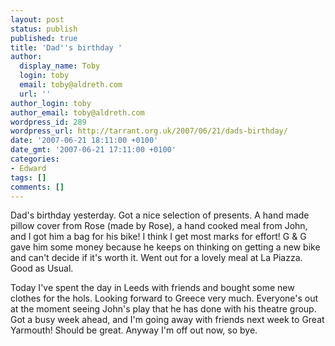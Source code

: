 ```yaml
---
layout: post
status: publish
published: true
title: 'Dad''s birthday '
author:
  display_name: Toby
  login: toby
  email: toby@aldreth.com
  url: ''
author_login: toby
author_email: toby@aldreth.com
wordpress_id: 289
wordpress_url: http://tarrant.org.uk/2007/06/21/dads-birthday/
date: '2007-06-21 18:11:00 +0100'
date_gmt: '2007-06-21 17:11:00 +0100'
categories:
- Edward
tags: []
comments: []
---
```


Dad\'s birthday yesterday. Got a nice selection of presents. A hand made
pillow cover from Rose (made by Rose), a hand cooked meal from John, and
I got him a bag for his bike! I think I get most marks for effort! G
&#038; G gave him some money because he keeps on thinking on getting a
new bike and can\'t decide if it\'s worth it. Went out for a lovely meal
at La Piazza. Good as Usual.

Today I\'ve spent the day in Leeds with friends and bought some new
clothes for the hols. Looking forward to Greece very much. Everyone\'s
out at the moment seeing John\'s play that he has done with his theatre
group. Got a busy week ahead, and I\'m going away with friends next week
to Great Yarmouth! Should be great. Anyway I\'m off out now, so bye.

